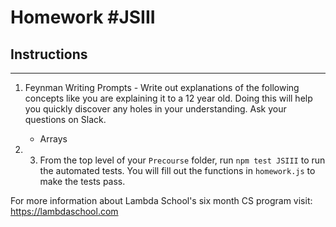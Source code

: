 # Homework #JSIII

## Instructions

---

1. Feynman Writing Prompts - Write out explanations of the following concepts like you are explaining it to a 12 year old. Doing this will help you quickly discover any holes in your understanding. Ask your questions on Slack.

   - Arrays

2. 3. From the top level of your `Precourse` folder, run `npm test JSIII` to run the automated tests. You will fill out the functions in `homework.js` to make the tests pass.

For more information about Lambda School's six month CS program visit: https://lambdaschool.com
